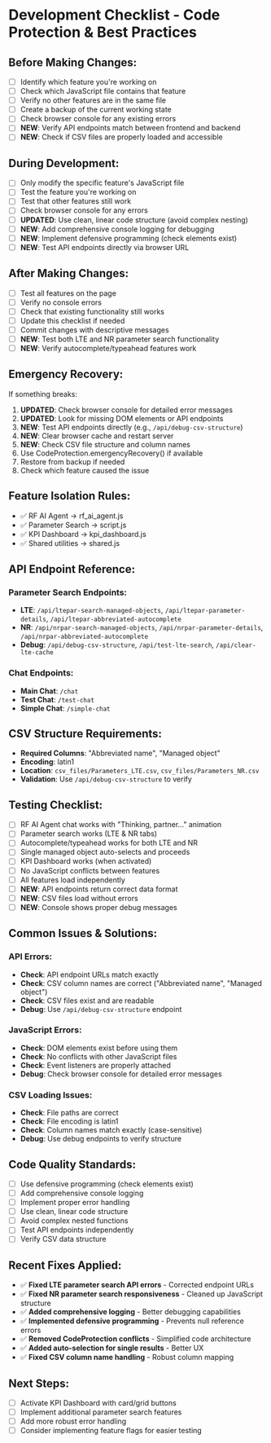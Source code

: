 # Development Checklist - Code Protection & Best Practices

## Before Making Changes:
- [ ] Identify which feature you're working on
- [ ] Check which JavaScript file contains that feature
- [ ] Verify no other features are in the same file
- [ ] Create a backup of the current working state
- [ ] Check browser console for any existing errors
- [ ] **NEW**: Verify API endpoints match between frontend and backend
- [ ] **NEW**: Check if CSV files are properly loaded and accessible

## During Development:
- [ ] Only modify the specific feature's JavaScript file
- [ ] Test the feature you're working on
- [ ] Test that other features still work
- [ ] Check browser console for any errors
- [ ] **UPDATED**: Use clean, linear code structure (avoid complex nesting)
- [ ] **NEW**: Add comprehensive console logging for debugging
- [ ] **NEW**: Implement defensive programming (check elements exist)
- [ ] **NEW**: Test API endpoints directly via browser URL

## After Making Changes:
- [ ] Test all features on the page
- [ ] Verify no console errors
- [ ] Check that existing functionality still works
- [ ] Update this checklist if needed
- [ ] Commit changes with descriptive messages
- [ ] **NEW**: Test both LTE and NR parameter search functionality
- [ ] **NEW**: Verify autocomplete/typeahead features work

## Emergency Recovery:
If something breaks:
1. **UPDATED**: Check browser console for detailed error messages
2. **UPDATED**: Look for missing DOM elements or API endpoints
3. **NEW**: Test API endpoints directly (e.g., `/api/debug-csv-structure`)
4. **NEW**: Clear browser cache and restart server
5. **NEW**: Check CSV file structure and column names
6. Use CodeProtection.emergencyRecovery() if available
7. Restore from backup if needed
8. Check which feature caused the issue

## Feature Isolation Rules:
- ✅ RF AI Agent → rf_ai_agent.js
- ✅ Parameter Search → script.js  
- ✅ KPI Dashboard → kpi_dashboard.js
- ✅ Shared utilities → shared.js

## API Endpoint Reference:
### Parameter Search Endpoints:
- **LTE**: `/api/ltepar-search-managed-objects`, `/api/ltepar-parameter-details`, `/api/ltepar-abbreviated-autocomplete`
- **NR**: `/api/nrpar-search-managed-objects`, `/api/nrpar-parameter-details`, `/api/nrpar-abbreviated-autocomplete`
- **Debug**: `/api/debug-csv-structure`, `/api/test-lte-search`, `/api/clear-lte-cache`

### Chat Endpoints:
- **Main Chat**: `/chat`
- **Test Chat**: `/test-chat`
- **Simple Chat**: `/simple-chat`

## CSV Structure Requirements:
- **Required Columns**: "Abbreviated name", "Managed object"
- **Encoding**: latin1
- **Location**: `csv_files/Parameters_LTE.csv`, `csv_files/Parameters_NR.csv`
- **Validation**: Use `/api/debug-csv-structure` to verify

## Testing Checklist:
- [ ] RF AI Agent chat works with "Thinking, partner..." animation
- [ ] Parameter search works (LTE & NR tabs)
- [ ] Autocomplete/typeahead works for both LTE and NR
- [ ] Single managed object auto-selects and proceeds
- [ ] KPI Dashboard works (when activated)
- [ ] No JavaScript conflicts between features
- [ ] All features load independently
- [ ] **NEW**: API endpoints return correct data format
- [ ] **NEW**: CSV files load without errors
- [ ] **NEW**: Console shows proper debug messages

## Common Issues & Solutions:
### API Errors:
- **Check**: API endpoint URLs match exactly
- **Check**: CSV column names are correct ("Abbreviated name", "Managed object")
- **Check**: CSV files exist and are readable
- **Debug**: Use `/api/debug-csv-structure` endpoint

### JavaScript Errors:
- **Check**: DOM elements exist before using them
- **Check**: No conflicts with other JavaScript files
- **Check**: Event listeners are properly attached
- **Debug**: Check browser console for detailed error messages

### CSV Loading Issues:
- **Check**: File paths are correct
- **Check**: File encoding is latin1
- **Check**: Column names match exactly (case-sensitive)
- **Debug**: Use debug endpoints to verify structure

## Code Quality Standards:
- [ ] Use defensive programming (check elements exist)
- [ ] Add comprehensive console logging
- [ ] Implement proper error handling
- [ ] Use clean, linear code structure
- [ ] Avoid complex nested functions
- [ ] Test API endpoints independently
- [ ] Verify CSV data structure

## Recent Fixes Applied:
- ✅ **Fixed LTE parameter search API errors** - Corrected endpoint URLs
- ✅ **Fixed NR parameter search responsiveness** - Cleaned up JavaScript structure
- ✅ **Added comprehensive logging** - Better debugging capabilities
- ✅ **Implemented defensive programming** - Prevents null reference errors
- ✅ **Removed CodeProtection conflicts** - Simplified code architecture
- ✅ **Added auto-selection for single results** - Better UX
- ✅ **Fixed CSV column name handling** - Robust column mapping

## Next Steps:
- [ ] Activate KPI Dashboard with card/grid buttons
- [ ] Implement additional parameter search features
- [ ] Add more robust error handling
- [ ] Consider implementing feature flags for easier testing 